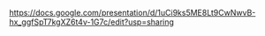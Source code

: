 https://docs.google.com/presentation/d/1uCi9ks5ME8Lt9CwNwvB-hx_ggfSpT7kgXZ6t4v-1G7c/edit?usp=sharing